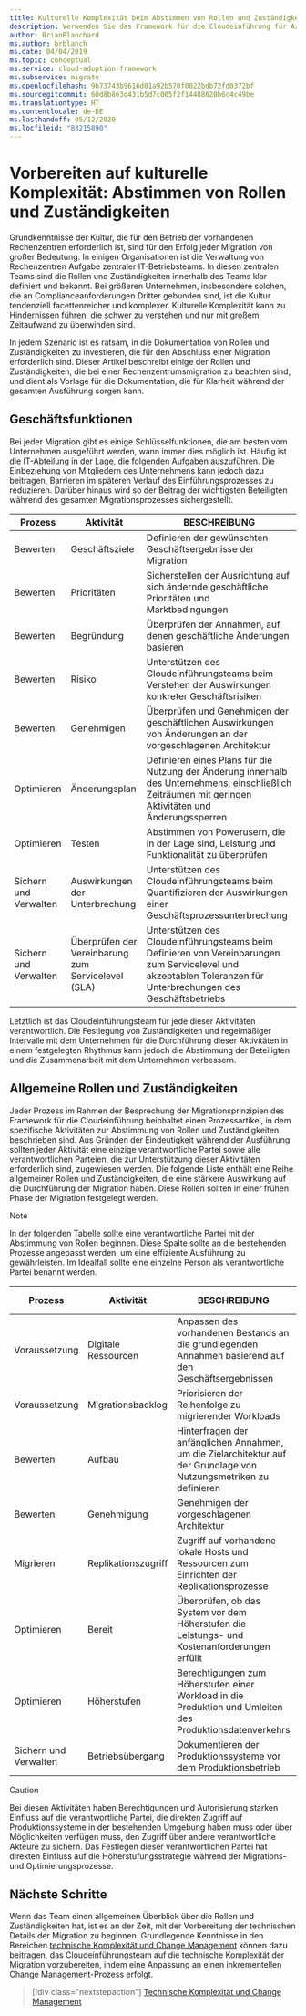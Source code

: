```yaml
---
title: Kulturelle Komplexität beim Abstimmen von Rollen und Zuständigkeiten
description: Verwenden Sie das Framework für die Cloudeinführung für Azure, um sich auf die kulturelle Komplexität vorzubereiten, indem Sie Rollen und Zuständigkeiten so abstimmen, dass während des Migrationsprozesses die Eindeutigkeit sichergestellt ist.
author: BrianBlanchard
ms.author: brblanch
ms.date: 04/04/2019
ms.topic: conceptual
ms.service: cloud-adoption-framework
ms.subservice: migrate
ms.openlocfilehash: 9b73743b9616d01a92b570f0022bdb72fd0372bf
ms.sourcegitcommit: 60d8b863d431b5d7c005f2f14488620b6c4c49be
ms.translationtype: HT
ms.contentlocale: de-DE
ms.lasthandoff: 05/12/2020
ms.locfileid: "83215890"
---
```

# <a name="prepare-for-cultural-complexity-aligning-roles-and-responsibilities"></a>Vorbereiten auf kulturelle Komplexität: Abstimmen von Rollen und Zuständigkeiten

Grundkenntnisse der Kultur, die für den Betrieb der vorhandenen Rechenzentren erforderlich ist, sind für den Erfolg jeder Migration von großer Bedeutung. In einigen Organisationen ist die Verwaltung von Rechenzentren Aufgabe zentraler IT-Betriebsteams. In diesen zentralen Teams sind die Rollen und Zuständigkeiten innerhalb des Teams klar definiert und bekannt. Bei größeren Unternehmen, insbesondere solchen, die an Complianceanforderungen Dritter gebunden sind, ist die Kultur tendenziell facettenreicher und komplexer. Kulturelle Komplexität kann zu Hindernissen führen, die schwer zu verstehen und nur mit großem Zeitaufwand zu überwinden sind.

In jedem Szenario ist es ratsam, in die Dokumentation von Rollen und Zuständigkeiten zu investieren, die für den Abschluss einer Migration erforderlich sind. Dieser Artikel beschreibt einige der Rollen und Zuständigkeiten, die bei einer Rechenzentrumsmigration zu beachten sind, und dient als Vorlage für die Dokumentation, die für Klarheit während der gesamten Ausführung sorgen kann.

## <a name="business-functions"></a>Geschäftsfunktionen

Bei jeder Migration gibt es einige Schlüsselfunktionen, die am besten vom Unternehmen ausgeführt werden, wann immer dies möglich ist. Häufig ist die IT-Abteilung in der Lage, die folgenden Aufgaben auszuführen. Die Einbeziehung von Mitgliedern des Unternehmens kann jedoch dazu beitragen, Barrieren im späteren Verlauf des Einführungsprozesses zu reduzieren. Darüber hinaus wird so der Beitrag der wichtigsten Beteiligten während des gesamten Migrationsprozesses sichergestellt.

| Prozess | Aktivität | BESCHREIBUNG |
|---------|---------|---------|
| Bewerten | Geschäftsziele | Definieren der gewünschten Geschäftsergebnisse der Migration |
| Bewerten | Prioritäten | Sicherstellen der Ausrichtung auf sich ändernde geschäftliche Prioritäten und Marktbedingungen |
| Bewerten | Begründung | Überprüfen der Annahmen, auf denen geschäftliche Änderungen basieren |
| Bewerten | Risiko | Unterstützen des Cloudeinführungsteams beim Verstehen der Auswirkungen konkreter Geschäftsrisiken |
| Bewerten | Genehmigen | Überprüfen und Genehmigen der geschäftlichen Auswirkungen von Änderungen an der vorgeschlagenen Architektur |
| Optimieren | Änderungsplan | Definieren eines Plans für die Nutzung der Änderung innerhalb des Unternehmens, einschließlich Zeiträumen mit geringen Aktivitäten und Änderungssperren |
| Optimieren | Testen | Abstimmen von Powerusern, die in der Lage sind, Leistung und Funktionalität zu überprüfen |
| Sichern und Verwalten | Auswirkungen der Unterbrechung | Unterstützen des Cloudeinführungsteams beim Quantifizieren der Auswirkungen einer Geschäftsprozessunterbrechung |
| Sichern und Verwalten | Überprüfen der Vereinbarung zum Servicelevel (SLA) | Unterstützen des Cloudeinführungsteams beim Definieren von Vereinbarungen zum Servicelevel und akzeptablen Toleranzen für Unterbrechungen des Geschäftsbetriebs |

Letztlich ist das Cloudeinführungsteam für jede dieser Aktivitäten verantwortlich. Die Festlegung von Zuständigkeiten und regelmäßiger Intervalle mit dem Unternehmen für die Durchführung dieser Aktivitäten in einem festgelegten Rhythmus kann jedoch die Abstimmung der Beteiligten und die Zusammenarbeit mit dem Unternehmen verbessern.

## <a name="common-roles-and-responsibilities"></a>Allgemeine Rollen und Zuständigkeiten

Jeder Prozess im Rahmen der Besprechung der Migrationsprinzipien des Framework für die Cloudeinführung beinhaltet einen Prozessartikel, in dem spezifische Aktivitäten zur Abstimmung von Rollen und Zuständigkeiten beschrieben sind. Aus Gründen der Eindeutigkeit während der Ausführung sollten jeder Aktivität eine einzige verantwortliche Partei sowie alle verantwortlichen Parteien, die zur Unterstützung dieser Aktivitäten erforderlich sind, zugewiesen werden. Die folgende Liste enthält eine Reihe allgemeiner Rollen und Zuständigkeiten, die eine stärkere Auswirkung auf die Durchführung der Migration haben. Diese Rollen sollten in einer frühen Phase der Migration festgelegt werden.

> [!NOTE]
> In der folgenden Tabelle sollte eine verantwortliche Partei mit der Abstimmung von Rollen beginnen. Diese Spalte sollte an die bestehenden Prozesse angepasst werden, um eine effiziente Ausführung zu gewährleisten. Im Idealfall sollte eine einzelne Person als verantwortliche Partei benannt werden.

| Prozess | Aktivität | BESCHREIBUNG | Verantwortliche Partei |
|---------|---------|---------|---------|
| Voraussetzung | Digitale Ressourcen | Anpassen des vorhandenen Bestands an die grundlegenden Annahmen basierend auf den Geschäftsergebnissen | Cloudstrategieteam |
| Voraussetzung | Migrationsbacklog | Priorisieren der Reihenfolge zu migrierender Workloads | Cloudstrategieteam |
| Bewerten | Aufbau | Hinterfragen der anfänglichen Annahmen, um die Zielarchitektur auf der Grundlage von Nutzungsmetriken zu definieren | Cloudeinführungsteam |
| Bewerten | Genehmigung | Genehmigen der vorgeschlagenen Architektur | Cloudstrategieteam |
| Migrieren | Replikationszugriff | Zugriff auf vorhandene lokale Hosts und Ressourcen zum Einrichten der Replikationsprozesse | Cloudeinführungsteam |
| Optimieren | Bereit | Überprüfen, ob das System vor dem Höherstufen die Leistungs- und Kostenanforderungen erfüllt | Cloudeinführungsteam |
| Optimieren | Höherstufen | Berechtigungen zum Höherstufen einer Workload in die Produktion und Umleiten des Produktionsdatenverkehrs | Cloudeinführungsteam |
| Sichern und Verwalten | Betriebsübergang | Dokumentieren der Produktionssysteme vor dem Produktionsbetrieb | Cloudeinführungsteam |

> [!CAUTION]
> Bei diesen Aktivitäten haben Berechtigungen und Autorisierung starken Einfluss auf die verantwortliche Partei, die direkten Zugriff auf Produktionssysteme in der bestehenden Umgebung haben muss oder über Möglichkeiten verfügen muss, den Zugriff über andere verantwortliche Akteure zu sichern. Das Festlegen dieser verantwortlichen Partei hat direkten Einfluss auf die Höherstufungsstrategie während der Migrations- und Optimierungsprozesse.

## <a name="next-steps"></a>Nächste Schritte

Wenn das Team einen allgemeinen Überblick über die Rollen und Zuständigkeiten hat, ist es an der Zeit, mit der Vorbereitung der technischen Details der Migration zu beginnen. Grundlegende Kenntnisse in den Bereichen [technische Komplexität und Change Management](./technical-complexity.md) können dazu beitragen, das Cloudeinführungsteam auf die technische Komplexität der Migration vorzubereiten, indem eine Anpassung an einen inkrementellen Change Management-Prozess erfolgt.

> [!div class="nextstepaction"]
> [Technische Komplexität und Change Management](./technical-complexity.md)
